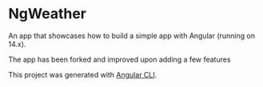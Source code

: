 # NgWeather

An app that showcases how to build a simple app with Angular (running on 14.x).

The app has been forked and improved upon adding a few features

This project was generated with [Angular CLI](https://github.com/angular/angular-cli).
